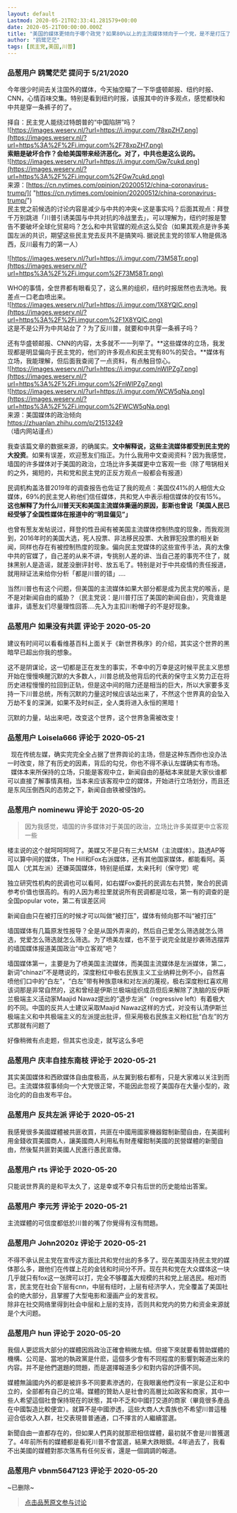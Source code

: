 ```yaml
---
layout: default
Lastmod: 2020-05-21T02:33:41.281579+00:00
date: 2020-05-21T00:00:00.000Z
title: "美国的媒体更倾向于哪个政党？如果80%以上的主流媒体倾向于一个党，是不是打压了新闻的自由？"
author: "鸥鹭茫茫"
tags: [民主党,美国,川普]
---
```



### 品葱用户 **鸥鹭茫茫** 提问于 5/21/2020
    
今年很少时间去关注国外的媒体，今天抽空瞄了一下华盛顿邮报、纽约时报、CNN，心情百味交集。特别是看到纽约时报，该报其中的许多观点，感觉都快和中共是穿一条裤子的了。  
  
择自：民主党人能绕过特朗普的“中国陷阱”吗？  
![https://images.weserv.nl/?url=https://i.imgur.com/78xpZH7.png](https://images.weserv.nl/?url=https%3A%2F%2Fi.imgur.com%2F78xpZH7.png)  
**索赔是破坏合作？会给美国带来经济恶化。对了，中共也是这么说的。**  
![https://images.weserv.nl/?url=https://i.imgur.com/Gw7cukd.png](https://images.weserv.nl/?url=https%3A%2F%2Fi.imgur.com%2FGw7cukd.png)  
来源：[https://cn.nytimes.com/opinion/20200512/china-coronavirus-trump/]( "https://cn.nytimes.com/opinion/20200512/china-coronavirus-trump/")  
民主党之前候选的讨论内容是减少与中共的冲突←这是事实吗？后面其观点：拜登千万别跳进「川普引诱美国与中共对抗的冷战里去」，可以理解为，纽约时报是警告不要破坏全球化贸易吗？怎么和中共官媒的观点这么契合（如果其观点是许多美国左派的共识，期望这些民主党去反共不是搞笑吗. 据说民主党的领军人物是佩洛西，反川最有力的第一人）  
  
![https://images.weserv.nl/?url=https://i.imgur.com/73M58Tr.png](https://images.weserv.nl/?url=https%3A%2F%2Fi.imgur.com%2F73M58Tr.png)  
  
WHO的事情，全世界都有眼看见了，这么黑的组织，纽约时报居然也去洗地。我差点一口老血喷出来。  
![https://images.weserv.nl/?url=https://i.imgur.com/1X8YQlC.png](https://images.weserv.nl/?url=https%3A%2F%2Fi.imgur.com%2F1X8YQlC.png)  
这是不是公开为中共站台了？为了反川普，就要和中共穿一条裤子吗？  
  
还有华盛顿邮报、CNN的内容，太多就不一一列举了。**这些媒体的立场，我发现都是明显偏向于民主党的，他们的许多观点和民主党有80%的契合。**媒体有立场，我能理解，但后面我查阅了一点资料，有点触目惊心。  
![https://images.weserv.nl/?url=https://i.imgur.com/nWIPZg7.png](https://images.weserv.nl/?url=https%3A%2F%2Fi.imgur.com%2FnWIPZg7.png)  
![https://images.weserv.nl/?url=https://i.imgur.com/WCW5qNa.png](https://images.weserv.nl/?url=https%3A%2F%2Fi.imgur.com%2FWCW5qNa.png)  
来源：美国媒体的政治倾向  
https://zhuanlan.zhihu.com/p/21513249  
（墙内网站谨点）  
  
我查该篇文章的数据来源，的确属实。**文中解释说，这些主流媒体都受到民主党的大投资**。如果有误差，欢迎葱友们指正。为什么我用中文查阅资料？因为我感觉，墙国的许多媒体对于美国的政治，立场比许多美媒更中立客观一些（除了甩锅相关的之外，揭短的，共和党和民主党的正反方观点一般都会有报道）  
  
民调机构盖洛普2019年的调查报告也佐证了我的观点：美国仅41%的人相信大众媒体，69%的民主党人称他们信任媒体，共和党人中表示相信媒体的仅有15%。**这也解释了为什么川普天天和美国主流媒体撕逼的原因，彭斯也曾说「美国人民已经受够了全国性媒体在报道中的“明显偏见”」**  
  
也曾有葱友发帖说过，拜登的性丑闻有被美国主流媒体控制热度的现象，而我观测到，2016年时的美国大选，死人投票、非法移民投票、大赦罪犯投票的相关新闻，同样也存在有被控制热度的现象。偏向民主党媒体的这些宣传手法，真的太像中共的官媒了，自己差的从来不讲，专挑别人差的讲、当自己差的事兜不住了，就抹黑别人是造谣，就差没删评封号、放五毛了。特别是对于中共疫情的责任报道，就用辩证法来给你分析「都是川普的错」....  
  
当然川普也有这个问题，但美国的主流媒体如果大部分都是成为民主党的喉舌，是不是对新闻自由的威胁？（民主党说：是川普打压了美国的新闻自由），究竟谁是谁非，请葱友们尽量理性回答....先入为主扣川粉帽子的不是好现象。
    
                

### 品葱用户 **如果没有共匪** 评论于 2020-05-20
        
建议有时间可以看看维基百科上面关于《新世界秩序》的介绍，其实这个世界的黑暗早已超出你我的想象。  
  
这不是阴谋论，这一切都是正在发生的事实，不幸中的万幸是这时候平民主义思想开始在慢慢唤醒沉默的大多数人，川普总统及他背后的代表的保守主义势力正在将历史进程慢慢的拉回到正轨，但是这中间的阻力还是相当的巨大，所以大家要多支持一下川普总统，所有沉默的力量这时候应该站出来了，不然这个世界真的会坠入万劫不复的深渊，如果不及时纠正，全人类将进入永恒的黑暗！  
  
沉默的力量，站出来吧，改变这个世界，这个世界急需被改变！
        
                

### 品葱用户 **Loisela666** 评论于 2020-05-21
        
  现在传统左媒，确实完完全全占据了世界舆论的主场，但是这种东西你也没办法一时改变，除了有历史的因素，背后的勾兑，你也不得不承认左媒确实有市场。  
  媒体本来所保持的立场，只能是客观中立，新闻自由的基础本来就是大家伙谁都可以直接了解事情真相，当本来应该客观中立的媒体，开始进行立场划分，而且还是东风压倒西风的态势之下，新闻自由铁被侵蚀的。
        
                

### 品葱用户 **nominewu** 评论于 2020-05-20
        
> 因为我感觉，墙国的许多媒体对于美国的政治，立场比许多美媒更中立客观一些

  
  
楼主说的这个就呵呵呵呵了。美媒又不是只有三大MSM（主流媒体）。路透AP等可以算中间的媒体，The Hill和Fox右派媒体，还有其他国家媒体，都能看阿。英国人（尤其左派）还嫌英国媒体，特别是纸媒，太亲托利（保守党）呢  
  
独立研究性机构的民调也可以看阿，如右媒Fox委托的民调左右共赞，聚合的民调参考价值也很高的。有的人因为希拉里就说所有民调都是垃圾，第一有的调查的是全国popular vote，第二有误差区间  
  
新闻自由只在被打压的时候才可以叫做“被打压”，媒体有倾向那不叫“被打压”  
  
墙国媒体有几篇原发性报导？全是从国外弄来的，然后自己爱怎么筛选就怎么筛选，党爱怎么筛选就怎么筛选。为了喷美左媒，也不至于说完全就是抄袭筛选摆弄的墙国媒体报道美国政治“中立客观”吧？  
  
墙国媒体第一，主要是为了喷美国主流媒体，而美国主流媒体是左派媒体，第二，新词“chinazi”不是瞎说的，深度粉红中极右民族主义工业纳粹比例不小，自然喜喷他们口中的“白左”，“白左”带有种族意味和对左派的蔑视，极右深度粉红喜欢用该词那是非常自然的，这和曾经是伊斯兰极端组织成员但后来解除了洗脑的反伊斯兰极端主义活动家Maajid Nawaz提出的“退步左派”（regressive left）有着极大的不同。中国的反共人士建议采取Maajid Nawaz这样的方式，对没有认清伊斯兰极端主义和中共极端主义的左派提出批评，但采用极右民族主义粉红批“白左”的方式那就有问题了  
  
好像稍微有点走题，但其实也没走，就写这么多吧
        
                

### 品葱用户 **庆丰自挂东南枝** 评论于 2020-05-21
        
其实美国媒体和西欧媒体自由度极高，从左翼到极右都有，只是大家难以关注到而已。主流媒体叙事倾向一个大党很正常，不能因此忽视了美国存在大量小型的，政治化的的自由发布平台。
        
                

### 品葱用户 **反共左派** 评论于 2020-05-21
        
我感覺很多美國媒體被共匪收買，共匪在中國用國家機器鉗制新聞自由，在美國利用金錢收買美國商人，讓美國商人利用私有財產權鉗制美國的民營媒體的新聞自由，然後幫共匪對美國人民進行愚民宣傳。
        
                

### 品葱用户 **rts** 评论于 2020-05-20
        
只能说世界真的是和平太久了，这是幸或不幸只有后世的历史能给出答案。
        
                

### 品葱用户 **李元芳** 评论于 2020-05-21
        
主流媒體的可信度都低於川普的嘴了你覺得有沒有問題。
        
                

### 品葱用户 **John2020z** 评论于 2020-05-21
        
不得不承认民主党在宣传这方面比共和党付出的多多了。现在美国支持民主党的媒体那么多，跟他们在传媒上花的金钱和时间分不开。现在共和党在大众媒体这一块几乎就只有fox这一张牌可以打，完全不够覆盖大规模的共和党上层选民。相对而言，民主党在社会下层有cnn，中层有纽时，上层有经济学人，完全覆盖了美国社会的绝大部分，且掌握了大型电影和漫画产业的发言权。  
除非在社交网络里得到社会中层和上层的支持，否则共和党内的势力和资金来源就是个大问题。
        
                

### 品葱用户 **hun** 评论于 2020-05-20
        
我個人更認爲大部分的媒體因爲政治正確會稍微左傾。但接下來就要看贊助媒體的機構、公司是、當地的執政黨是什麽，這個多少會有不同程度的影響到報道出來的内容。并不是他們選題的問題，而是選擇報道多少和對内容的評價不同。  
  
媒體無論國内外的都是被許多不同要素滲透的，在我眼裏他們沒有一家是公正和中立的，全部都有自己的立場。媒體的贊助人是社會的高層比如政客和商家，其中一些人希望這個社會保持現在的狀態，其中不乏和中國打交道的商家（畢竟很多產品在中國製造比較便宜）。就算不是中國滲透，這些大商人大貴族也不希望川普這種迎合低收入人群，社交表現普普通通，口不擇言的人繼續當選。  
  
新聞自由一直都存在的，但如果人們真的就那麽相信媒體，最初就不會是川普獲選了。4年前所有的媒體都是看死川普不會當選，結果大跌眼鏡。4年過去了，我看不出美國的媒體對那次落馬有任何反省，還是一個調調的報道。
        
                

### 品葱用户 **vbnm5647123** 评论于 2020-05-20
        
~已删除~
        
                





> [点击品葱原文参与讨论](https://pincong.rocks/question/25633)

